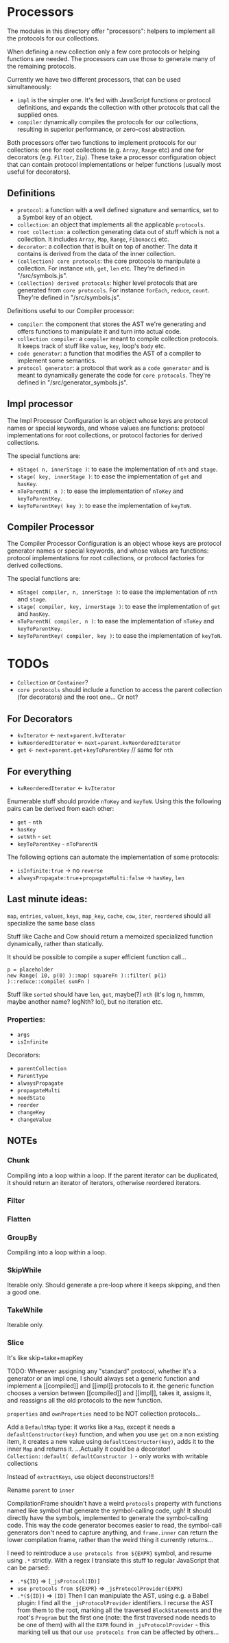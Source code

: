 
# Processors

The modules in this directory offer "processors": helpers to implement all the protocols for our collections.

When defining a new collection only a few core protocols or helping functions are needed. The processors can use those to generate many of the remaining protocols.

Currently we have two different processors, that can be used simultaneously:
 - `impl` is the simpler one. It's fed with JavaScript functions or protocol definitions, and expands the collection with other protocols that call the supplied ones.
  - `compiler` dynamically compiles the protocols for our collections, resulting in superior performance, or zero-cost abstraction.

Both processors offer two functions to implement protocols for our collections: one for root collections (e.g. `Array`, `Range` etc) and one for decorators (e.g. `Filter`, `Zip`).
These take a processor configuration object that can contain protocol implementations or helper functions (usually most useful for decorators).

## Definitions

 - `protocol`: a function with a well defined signature and semantics, set to a Symbol key of an object.
 - `collection`: an object that implements all the applicable `protocols`.
 - `root collection`: a collection generating data out of stuff which is not a collection. It includes `Array`, `Map`, `Range`, `Fibonacci` etc.
 - `decorator`: a collection that is built on top of another. The data it contains is derived from the data of the inner collection.
 - `(collection) core protocols`: the core protocols to manipulate a collection. For instance `nth`, `get`, `len` etc. They're defined in "/src/symbols.js".
 - `(collection) derived protocols`: higher level protocols that are generated from `core protocols`. For instance `forEach`, `reduce`, `count`. They're defined in "/src/symbols.js".

 Definitions useful to our Compiler processor:
 - `compiler`: the component that stores the AST we're generating and offers functions to manipulate it and turn into actual code.
 - `collection compiler`: a `compiler` meant to compile collection protocols. It keeps track of stuff like `value`, `key`, loop's `body` etc.
 - `code generator`: a function that modifies the AST of a compiler to implement some semantics.
 - `protocol generator`: a protocol that work as a `code generator` and is meant to dynamically generate the code for `core protocols`. They're defined in "/src/generator_symbols.js".

## Impl processor

The Impl Processor Configuration is an object whose keys are protocol names or special keywords, and whose values are functions: protocol implementations for root collections, or protocol factories for derived collections.

The special functions are:
 - `nStage( n, innerStage )`: to ease the implementation of `nth` and `stage`.
 - `stage( key, innerStage )`: to ease the implementation of `get` and `hasKey`.
 - `nToParentN( n )`: to ease the implementation of `nToKey` and `keyToParentKey`.
 - `keyToParentKey( key )`: to ease the implementation of `keyToN`.

## Compiler Processor

The Compiler Processor Configuration is an object whose keys are protocol generator names or special keywords, and whose values are functions: protocol implementations for root collections, or protocol factories for derived collections.

The special functions are:
 - `nStage( compiler, n, innerStage )`: to ease the implementation of `nth` and `stage`.
 - `stage( compiler, key, innerStage )`: to ease the implementation of `get` and `hasKey`.
 - `nToParentN( compiler, n )`: to ease the implementation of `nToKey` and `keyToParentKey`.
 - `keyToParentKey( compiler, key )`: to ease the implementation of `keyToN`.





# TODOs
 - `Collection` or `Container`?
 - `core protocols` should include a function to access the parent collection (for decorators) and the root one... Or not?


## For Decorators

 - `kvIterator` <- `next`+`parent.kvIterator`
 - `kvReorderedIterator` <- `next`+`parent.kvReorderedIterator`
 - `get` <- `next`+`parent.get`+`keyToParentKey` // same for `nth`

## For everything

 - `kvReorderedIterator` <- `kvIterator`

Enumerable stuff should provide `nToKey` and `keyToN`. Using this the following pairs can be derived from each other:

 - `get` - `nth`
 - `hasKey`
 - `setNth` - `set`
 - `keyToParentKey` - `nToParentN`

The following options can automate the implementation of some protocols:

 - `isInfinite:true` -> no `reverse`
 - `alwaysPropagate:true`+`propagateMulti:false` -> `hasKey`, `len`

## Last minute ideas:

`map`, `entries`, `values`, `keys`, `map_key`, `cache`, `cow`, `iter`, `reordered` should all specialize the same base class

Stuff like Cache and Cow should return a memoized specialized function dynamically, rather than statically.

It should be possible to compile a super efficient function call...
```
p = placeholder
new Range( 10, p(0) )::map( squareFn )::filter( p(1) )::reduce::compile( sumFn )
```

Stuff like `sorted` should have `len`, `get`, maybe(?) `nth` (it's log n, hmmm, maybe another name? logNth? lol), but no iteration etc.

### Properties:

 - `args`
 - `isInfinite`

Decorators:
 - `parentCollection`
 - `ParentType`
 - `alwaysPropagate`
 - `propagateMulti`
 - `needState`
 - `reorder`
 - `changeKey`
 - `changeValue`

## NOTEs

### Chunk
Compiling into a loop within a loop.
If the parent iterator can be duplicated, it should return an iterator of iterators, otherwise reordered iterators.
### Filter
### Flatten
### GroupBy
Compiling into a loop within a loop.
### SkipWhile
Iterable only.
Should generate a pre-loop where it keeps skipping, and then a good one.
### TakeWhile
Iterable only.
### Slice
It's like skip+take+mapKey



TODO: Whenever assigning any "standard" protocol, whether it's a generator or an impl one, I should always set a generic function and implement a [[compiled]] and [[impl]] protocols to it.
the generic function chooses a version between [[compiled]] and [[impl]], takes it, assigns it, and reassigns all the old protocols to the new function.

`properties` and `ownProperties` need to be NOT collection protocols...

Add a `DefaultMap` type: it works like a `Map`, except it needs a `defaultConstructor(key)` function, and when you use `get` on a non existing item, it creates a new value using `defaultConstructor(key)`, adds it to the inner `Map` and returns it.
...Actually it could be a decorator! `Collection::default( defaultConstructor )` - only works with writable collections

Instead of `extractKeys`, use object deconstructors!!!

Rename `parent` to `inner`

CompilationFrame shouldn't have a weird `protocols` property with functions named like symbol that generate the symbol-calling code, ugh!
It should directly have the symbols, implemented to generate the symbol-calling code.
This way the code generator becomes easier to read, the symbol-call generators don't need to capture anything, and `frame.inner` can return the lower compilation frame, rather than the weird thing it currently returns...

I need to reintroduce a `use protocols from ${EXPR}` symbol, and resume using `.*` strictly.
With a regex I translate this stuff to regular JavaScript that can be parsed:
 - `.*${ID}` => `[_jsProtocol(ID)]`
 - `use protocols from ${EXPR}` => `_jsProtocolProvider(EXPR)`
 - `.*(${ID})` => `[ID]`
Then I can manipulate the AST, using e.g. a Babel plugin:
I find all the `_jsProtocolProvider` identifiers. I recurse the AST from them to the root, marking all the traversed `BlockStatement`s and the root's `Program` but the first one (note: the first traversed node needs to be one of them) with all the `EXPR` found in `_jsProtocolProvider` - this marking tell us that our `use protocols from` can be affected by others...
